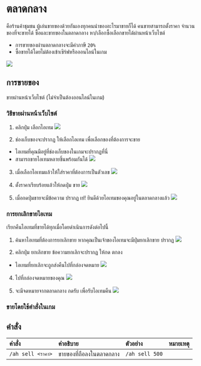 # ตลาดกลาง
คือร้านค้าชุมชน ผู้เล่นขายของด้วยกันเองทุกคนนำของอะไรมาขายก็ได้ คนขายสามารถตั้งราคา จำนวนของที่จะขายได้ ซื้อและขายของในตลาดกลาง หา/เลือกซื้อเลือกขายได้ผ่านหน้าเว็บไซต์
- การขายของผ่านตลาดกลางจะมีค่าภาษี `20%`
- ซื้อขายได้โดยไม่ต้องเข้าเซิร์ฟหรือออนไลน์ในเกม
    
![](https://i.imgur.com/JIDlsfC.jpeg)

## การขายของ
ขายผ่านหน้าเว็บไซต์ (ไม่จำเป็นต้องออนไลน์ในเกม)

### วิธีขายผ่านหน้าเว็บไซต์

1. คลิกปุ่ม เลือกไอเทม 
![](https://i.imgur.com/QDNOPKo.jpeg)

2. ช่องเก็บของจะปรากฏ ให้เลือกไอเทม เพื่อเลือกของที่ต้องการจะขาย 
- ไอเทมที่คุณมีอยู่ที่ช่องเก็บของในเกมจะปรากฏที่นี่
- สามารถขายไอเทมหลายชิ้นพร้อมกันได้
![](https://i.imgur.com/UoanmP3.jpeg)

3. เมื่อเลือกไอเทมแล้วให้ใส่ราคาที่ต้องการเป็นตัวเลข
![](https://i.imgur.com/CuZyZFN.jpeg)

4. ตั้งราคาเรียบร้อยแล้วให้กดปุ่ม ขาย
![](https://i.imgur.com/zllriT7.jpeg)

5. เมื่อกดปุ่มขายจะมีข้อความ ปรากฏ เย่! ยินดีด้วยไอเทมของคุณอยู่ในตลาดกลางแล้ว
![](https://i.imgur.com/BHgLD5e.jpeg)

### การยกเลิกขายไอเทม
เรียกคืนไอเทมที่ขายได้ทุกเมื่อโดยดำเนินการดังต่อไปนี้

1. ค้นหาไอเทมที่ต้องการยกเลิกขาย หากคุณเป็นเจ้าของไอเทมจะมีปุ่มยกเลิกขาย ปรากฏ
![](https://i.imgur.com/zhi3HGd.jpeg)

2. คลิกปุ่ม ยกเลิกขาย ข้อความยกเลิกจะปรากฏ ให้กด ตกลง
- ไอเทมที่ยกเลิกจะถูกส่งคืนไปที่กล่องจดหมาย
![](https://i.imgur.com/OtmmfVg.jpeg)

4. ไปที่กล่องจดหมายของคุณ
![](https://i.imgur.com/WRa3iwD.jpeg)

5. จะมีจดหมายจากตลาดกลาง กดรับ เพื่อรับไอเทมคืน
![](https://i.imgur.com/PVFY0zN.jpeg)

### ขายโดยใช้คำสั่งในเกม

## คำสั่ง 
| คำสั่ง | คำอธิบาย | ตัวอย่าง | หมายเหตุ |
| :-- | :-- | :-- | :-- |
| `/ah sell <ราคา>` | ขายของที่ถือลงในตลาดกลาง | `/ah sell 500` |  |
